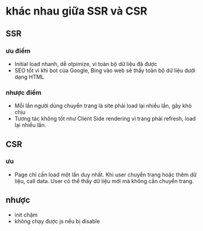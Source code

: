 # khác nhau giữa SSR và CSR

## SSR

### ưu điểm
* Initial load nhanh, dễ otpimize, vì toàn bộ dữ liệu đã được
* SEO tốt vì khi bot của Google, Bing vào web sẽ thấy toàn bộ dữ liệu dưới dạng HTML

### nhược điểm
* Mỗi lần người dùng chuyển trang là site phải load lại nhiều lần, gây khó chịu
* Tương tác không tốt như Client Side rendering vì trang phải refresh, load lại nhiều lần.

## CSR

### ưu
* Page chỉ cần load một lần duy nhất. Khi user chuyển trang hoặc thêm dữ liệu, call data. User có thể thấy dữ liệu mới mà không cần chuyển trang.

## nhược
* init chậm
* không chạy được js nếu bị disable